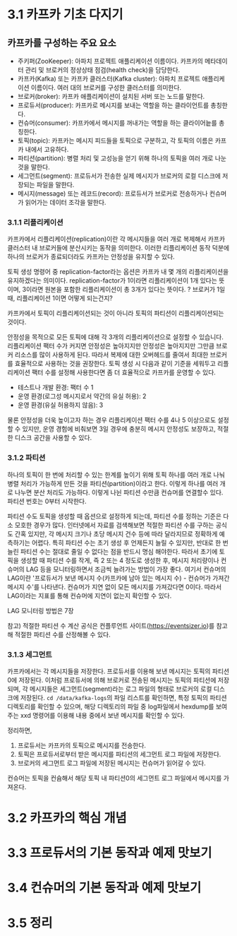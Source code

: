 # 3.1 카프카 기초 다지기

## 카프카를 구성하는 주요 요소
- 주키퍼(ZooKeeper): 아파치 프로젝트 애플리케이션 이름이다. 카프카의 메타데이터 관리 및 브로커의 정상상태 점검(health check)을 담당한다.
- 카프카(Kafka) 또는 카프카 클러스터(Kafka cluster): 아파치 프로젝트 애플리케이션 이름이다. 여러 대의 브로커를 구성한 클러스터를 의미한다.
- 브로커(broker): 카프카 애플리케이션이 설치된 서버 또는 노드를 말한다.
- 프로듀서(producer): 카프카로 메시지를 보내는 역할을 하는 클라이언트를 총칭한다.
- 컨슈머(consumer): 카프카에서 메시지를 꺼내가는 역할을 하는 클라이어늩를 총칭한다.
- 토픽(topic): 카프카는 메시지 피드들을 토픽으로 구분하고, 각 토픽의 이름은 카프카 내에서 고유하다.
- 파티션(partition): 병렬 처리 및 고성능을 얻기 위해 하나의 토픽을 여러 개로 나눈 것을 말한다.
- 세그먼트(segment): 프로듀서가 전송한 실제 메시지가 브로커의 로컬 디스크에 저장되는 파일을 말한다.
- 메시지(message) 또는 레코드(record): 프로듀서가 브로커로 전송하거나 컨슈머가 읽어가는 데이터 조각을 말한다.

### 3.1.1 리플리케이션

카프카에서 리플리케이션(replication)이란 각 메시지들을 여러 개로 복제해서 카프카 클러스터 내 브로커들에 분산시키는 동작을 의미한다. 이러한 리플리케이션 동작 덕분에 하나의 브로커가 종료되더라도 카프카는 안정성을 유지할 수 있다.

토픽 생성 명령어 중 replication-factor라는 옵션은 카프카 내 몇 개의 리플리케이션을 유지하겠다는 의미이다. replication-factor가 1이라면 리플리케이션이 1개 있다는 뜻이며, 3이라면 원본을 포함한 리플리케이션이 총 3개가 있다는 뜻이다.
? 브로커가 1일 때, 리플리케이션 1이면 어떻게 되는건지?

카프카에서 토픽이 리플리케이션되는 것이 아니라 토픽의 파티션이 리플리케이션되는 것이다.

안정성을 목적으로 모든 토픽에 대해 각 3개의 리플리케이션으로 설정할 수 있습니다. 리플리케이션 팩터 수가 커지면 안정성은 높아지지만 안정성은 높아지지만 그만큼 브로커 리소스를 많이 사용하게 된다. 따라서 복제에 대한 오버헤드를 줄여서 최대한 브로커를 효율적으로 사용하는 것을 권장한다. 토픽 생성 시 다음과 같이 기준을 세워두고 리플리케이션 팩터 수를 설정해 사용한다면 좀 더 효율적으로 카프카를 운영할 수 있다.
- 테스트나 개발 환경: 팩터 수 1
- 운영 환경(로그성 메시지로서 약간의 유실 허용): 2
- 운영 환경(유실 허용하지 않음): 3

물론 안정성을 더욱 높이고자 하는 경우 리플리케이션 팩터 수를 4나 5 이상으로도 설정할 수 있지만, 운영 경험에 비춰보면 3일 경우에 충분히 메시지 안정성도 보장하고, 적절한 디스크 공간을 사용할 수 있다.

### 3.1.2 파티션

하나의 토픽이 한 번에 처리할 수 있는 한계를 높이기 위해 토픽 하나를 여러 개로 나눠 병렬 처리가 가능하게 만든 것을 파티션(partition)이라고 한다. 이렇게 하나를 여러 개로 나누면 분산 처리도 가능하다. 이렇게 나뉜 파티션 수만큼 컨슈머를 연결할수 있다. 파티션 번호는 0부터 시작한다.

파티션 수도 토픽을 생성할 때 옵션으로 설정하게 되는데, 파티션 수를 정하는 기준은 다소 모호한 경우가 많다. 인터넷에서 자료를 검색해보면 적절한 파티션 수를 구하는 공식도 간혹 있지만, 각 메시지 크기나 초당 메시지 건수 등에 따라 달라지므로 정확하게 예측하기는 어렵다. 특히 파티션 수는 초기 생성 후 언제든지 늘릴 수 있지만, 반대로 한 번 늘린 파티션 수는 절대로 줄일 수 없다는 점을 반드시 명심 해야한다. 따라서 초기에 토픽을 생성할 때 파티션 수를 작게, 즉 2 또는 4 정도로 생성한 후, 메시지 처리량이나 컨슈머의 LAG 등을 모니터링하면서 조금씩 늘려가는 방법이 가장 좋다. 여기서 컨슈머의 LAG이란 '프로듀서가 보낸 메시지 수(카프카에 남아 있는 메시지 수) - 컨슈머가 가져간 메시지 수'를 나타낸다. 컨슈머가 지연 없이 모든 메시지를 가져갔다면 0이다. 따라서 LAG이라는 지표를 통해 컨슈머에 지연이 없는지 확인할 수 있다.

LAG 모니터링 방법은 7장

참고) 적절한 파티션 수 계산 공식은 컨플루언트 사이트(https://eventsizer.io)를 참고해 적절한 파티션 수를 산정해볼 수 있다.

### 3.1.3 세그먼트

카프카에서는 각 메시지들을 저장한다. 프로듀서를 이용해 보낸 메시지는 토픽의 파티션0에 저장된다. 이처럼 프로듀서에 의해 브로커로 전송된 메시지는 토픽의 파티션에 저장되며, 각 메시지들은 세그먼트(segment)라는 로그 파일의 형태로 브로커의 로컬 디스크에 저장된다.
`cd /data/kafka-logs`의 파일 리스트를 확인하면, 특정 토픽의 파티션 디렉토리를 확인할 수 있으며, 해당 디렉토리의 파일 중 log파일에서 hexdump를 보여주는 xxd 명령어를 이용해 내용 중에서 보낸 메시지를 확인할 수 있다.

정리하면,
1. 프로듀서는 카프카의 토픽으로 메시지를 전송한다.
2. 토픽은 프로듀서로부터 받은 메시지를 파티션의 세그먼트 로그 파일에 저장한다.
3. 브로커의 세그먼트 로그 파일에 저장된 메시지는 컨슈머가 읽어갈 수 있다.

컨슈머는 토픽을 컨슘해서 해당 토픽 내 파티션0의 세그먼트 로그 파일에서 메시지를 가져온다.

# 3.2 카프카의 핵심 개념

# 3.3 프로듀서의 기본 동작과 예제 맛보기

# 3.4 컨슈머의 기본 동작과 예제 맛보기

# 3.5 정리
